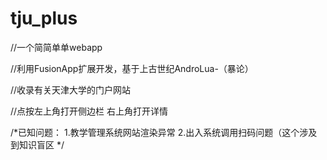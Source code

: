 # tju_plus
//一个简简单单webapp

//利用FusionApp扩展开发，基于上古世纪AndroLua-（暴论）

//收录有关天津大学的门户网站

//点按左上角打开侧边栏 右上角打开详情

/*已知问题：
1.教学管理系统网站渲染异常
2.出入系统调用扫码问题（这个涉及到知识盲区
*/
